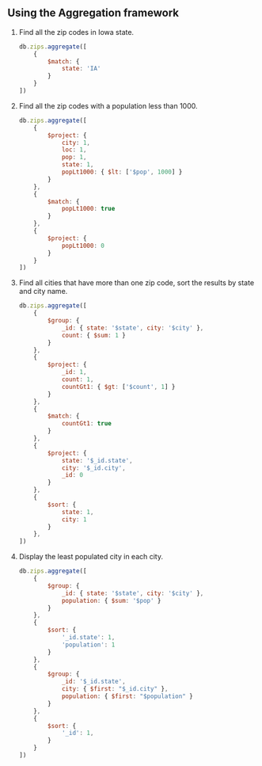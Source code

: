 ## Using the Aggregation framework

1. Find all the zip codes in Iowa state.
    ```javascript
    db.zips.aggregate([
        { 
            $match: { 
                state: 'IA' 
            } 
        }
    ])    
    ```
2. Find all the zip codes with a population less than 1000.
    ```javascript
    db.zips.aggregate([
        {
            $project: {
                city: 1,
                loc: 1,
                pop: 1,
                state: 1,
                popLt1000: { $lt: ['$pop', 1000] }
            }
        },
        {
            $match: {
                popLt1000: true
            }
        },
        {
            $project: {
                popLt1000: 0
            }
        }
    ])
    ```
3. Find all cities that have more than one zip code, sort the results by state and city name.
    ```javascript
    db.zips.aggregate([
        {
            $group: {
                _id: { state: '$state', city: '$city' },
                count: { $sum: 1 }
            }
        },
        {
            $project: {
                _id: 1,
                count: 1,
                countGt1: { $gt: ['$count', 1] }
            }
        },
        {
            $match: {
                countGt1: true
            }
        },
        {
            $project: {
                state: '$_id.state',
                city: '$_id.city',
                _id: 0
            }
        },
        {
            $sort: {
                state: 1,
                city: 1
            }
        },
    ])
    ```
4. Display the least populated city in each city.
    ```javascript
    db.zips.aggregate([
        {
            $group: {
                _id: { state: '$state', city: '$city' },
                population: { $sum: '$pop' }
            }
        },
        {
            $sort: {
                '_id.state': 1,
                'population': 1
            }
        },
        {
            $group: {
                _id: '$_id.state',
                city: { $first: "$_id.city" },
                population: { $first: "$population" }
            }
        },
        {
            $sort: {
                '_id': 1, 
            }
        }
    ])
    ```